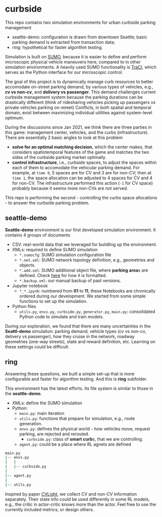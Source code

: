 # curbside

This repo contains two simulation environments for urban curbside parking management
+ seattle-demo: configuration is drawn from downtown Seattle; basic parking demand is extracted from transaction data;
+ ring: hypothetical for faster algorithm testing.

Simulation is built on [SUMO](https://sumo.dlr.de/docs/index.html), because it is easier to define and perform microscopic physical vehicle maneuvers here, compared to in other simulation environments. A heavily used SUMO functionality is [TraCI](https://sumo.dlr.de/docs/TraCI.html), which serves as the Python interface for our microscopic control.

The goal of this project is to dynamically manage curb resources to better accomodate on-street parking demand, by various types of vehicles, e.g., **cv vs non-cv**, and **delivery vs passenger**. This demand challenges current curbside management system because the parking durations can be drastically different (think of ridesharing vehicles picking up passengers vs private vehicles parking on-street) Conflicts, in both spatial and temporal domain, exist between maximizing individual utilities against system-level optimum.

During the discussions since Jan 2021, we think there are three parties in this game: management center, vehicles, and the curbs (infrastructure). There are essentially 2 basic angles to look at this problem
+ **solve for an optimal matching decision**, which the center makes, that considers spatiotemporal features of the game and matches the two sides of the curbside parking market optimally.
+ **control infrastructure**, i.e., curbside spaces, to adjust the spaces within each of them to accomodate the vehicular parking demand. For example, at `time 0`, 5 spaces are for CV and 3 are for non-CV; then at `time 1`, the space allocation can be adjusted to 4 spaces for CV and 4 for non-CV. The infrastructure performed this action (`-1` for CV space) probably because it seems more non-CVs are not served.

This repo is performing the second - controlling the curbs space allocations - to answer the curbside parking problem.

## seattle-demo

**Seattle-demo** environment is our first developed simulation environment. It contains 4 groups of documents
+ CSV: real-world data that we leveraged for buildling up the environment.
+ XMLs: required to define SUMO simulation
    - `*.sumocfg`: SUMO simulation configuration file
    - `*.net.xml`: SUMO network topology definition, e.g., geometries and objects.
    - `*.add.xml`: SUMO additional object file, where **parking area**s are defined. Check [here](https://sumo.dlr.de/docs/sumo.html#format_of_additional_files) for how it is formatted.
    - `*.backup.xml`: our manual backup of past versions. 
+ Jupyter notebook
    - `*_*.ipynb`: numbered from **01** to **11**, these Notebooks are chronically ordered during our development. We started from some simple functions to set up the simulation.
+ Python files
    - `utils.py`, `envs.py`, `curbside.py`, `generator.py`, `main.py`: consolidated Python code to simulate and train models.

During our exploration, we found that there are many uncertainties in the **Seattl-demo** simulation: parking demand, vehicle types (cv vs non-cv, delivery vs passenger), how they cruise in the network, roadway geometries (one-way streets), state and reward definition, etc. Learning on these settings could be difficult.

## ring

Answering these questions, we built a simple set-up that is more configurable and faster for algorithm testing. And this is **ring** subfolder.

This environment has the latest efforts. Its file system is similar to those in the **seattle-demo**.
+ XMLs: define the SUMO simulation
+ Python:
    - `main.py`: main iteration
    - `utils.py`: functions that prepare for simulation, e.g., route generation.
    - `envs.py`: defines the physical world - how vehicles move, request parking, are rejected and rerouted.
        * `curbside.py`: class of **smart curb**s, that we are controlling.
    - `agent.py`: could be a place where RL agnets are defined
```bash
main.py
|-- envs.py
|   |
|   |-- curbside.py
|
|-- agent.py
|
|-- utils.py
```

Inspired by paper [CVLight](https://arxiv.org/pdf/2104.10340.pdf), we collect CV and non-CV information separately. Their state info could be used differently in some RL models, e.g., the critic in actor-critic knows more than the actor. Feel free to use the currently included metrics, or design others.